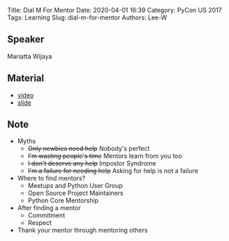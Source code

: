 Title: Dial M For Mentor
Date: 2020-04-01 16:39
Category: PyCon US 2017
Tags: Learning
Slug: dial-m-for-mentor
Authors: Lee-W

## Speaker
Mariatta Wijaya

## Material
* [video](https://www.youtube.com/watch?v=Wc1krFb5ifQ)
* [slide](https://noti.st/mariatta/Zjy4JG/slides)

## Note
* Myths
    * ~~Only newbies need help~~ Nobody's perfect
    * ~~I'm wasting people's time~~ Mentors learn from you too
    * ~~I don't deserve any help~~ Impostor Syndrome
    * ~~I'm a failure for needing help~~  Asking for help is not a failure
* Where to find mentors?
    * Meetups and Python User Group
    * Open Source Project Maintainers
    * Python Core Mentorship
* After finding a mentor
    * Commitment
    * Respect
* Thank your mentor through mentoring others
